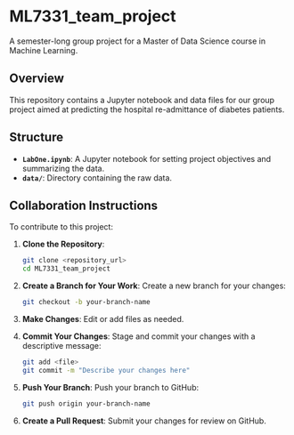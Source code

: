 # ML7331_team_project
A semester-long group project for a Master of Data Science course in Machine Learning.

## Overview
This repository contains a Jupyter notebook and data files for our group project aimed at predicting the hospital re-admittance of diabetes patients.

## Structure
- **`LabOne.ipynb`**: A Jupyter notebook for setting project objectives and summarizing the data.
- **`data/`**: Directory containing the raw data.

## Collaboration Instructions
To contribute to this project:

1. **Clone the Repository**:
   ```bash
   git clone <repository_url>
   cd ML7331_team_project
   ```

2. **Create a Branch for Your Work**:
   Create a new branch for your changes:
   ```bash
   git checkout -b your-branch-name
   ```

3. **Make Changes**:
   Edit or add files as needed.

4. **Commit Your Changes**:
   Stage and commit your changes with a descriptive message:
   ```bash
   git add <file>
   git commit -m "Describe your changes here"
   ```

5. **Push Your Branch**:
   Push your branch to GitHub:
   ```bash
   git push origin your-branch-name
   ```

6. **Create a Pull Request**:
   Submit your changes for review on GitHub.
